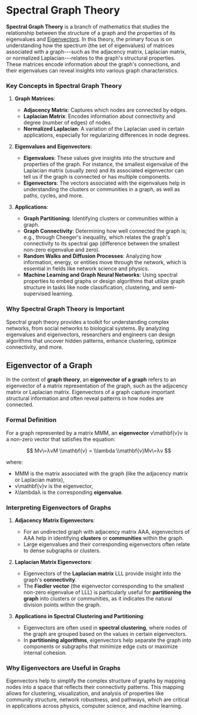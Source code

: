 # Spectral Graph Theory

**Spectral Graph Theory** is a branch of mathematics that studies the relationship between the structure of a graph and the properties of its eigenvalues and [Eigenvectors](). In this theory, the primary focus is on understanding how the spectrum (the set of eigenvalues) of matrices associated with a graph---such as the adjacency matrix, Laplacian matrix, or normalized Laplacian---relates to the graph's structural properties. These matrices encode information about the graph's connections, and their eigenvalues can reveal insights into various graph characteristics.

### Key Concepts in Spectral Graph Theory

1.  **Graph Matrices**:

    -   **Adjacency Matrix**: Captures which nodes are connected by edges.
    -   **Laplacian Matrix**: Encodes information about connectivity and degree (number of edges) of nodes.
    -   **Normalized Laplacian**: A variation of the Laplacian used in certain applications, especially for regularizing differences in node degrees.
2.  **Eigenvalues and Eigenvectors**:

    -   **Eigenvalues**: These values give insights into the structure and properties of the graph. For instance, the smallest eigenvalue of the Laplacian matrix (usually zero) and its associated eigenvector can tell us if the graph is connected or has multiple components.
    -   **Eigenvectors**: The vectors associated with the eigenvalues help in understanding the clusters or communities in a graph, as well as paths, cycles, and more.
3.  **Applications**:

    -   **Graph Partitioning**: Identifying clusters or communities within a graph.
    -   **Graph Connectivity**: Determining how well connected the graph is; e.g., through Cheeger's inequality, which relates the graph's connectivity to its spectral gap (difference between the smallest non-zero eigenvalue and zero).
    -   **Random Walks and Diffusion Processes**: Analyzing how information, energy, or entities move through the network, which is essential in fields like network science and physics.
    -   **Machine Learning and Graph Neural Networks**: Using spectral properties to embed graphs or design algorithms that utilize graph structure in tasks like node classification, clustering, and semi-supervised learning.

### Why Spectral Graph Theory is Important

Spectral graph theory provides a toolkit for understanding complex networks, from social networks to biological systems. By analyzing eigenvalues and eigenvectors, researchers and engineers can design algorithms that uncover hidden patterns, enhance clustering, optimize connectivity, and more.

## Eigenvector of a Graph
In the context of **graph theory**, an **eigenvector of a graph** refers to an eigenvector of a matrix representation of the graph, such as the adjacency matrix or Laplacian matrix. Eigenvectors of a graph capture important structural information and often reveal patterns in how nodes are connected.

### Formal Definition

For a graph represented by a matrix MMM, an **eigenvector** v\\mathbf{v}v is a non-zero vector that satisfies the equation:

$$
Mv\=λvM \\mathbf{v} = \\lambda \\mathbf{v}Mv\=λv
$$

where:

-   MMM is the matrix associated with the graph (like the adjacency matrix or Laplacian matrix),
-   v\\mathbf{v}v is the eigenvector,
-   λ\\lambdaλ is the corresponding **eigenvalue**.

### Interpreting Eigenvectors of Graphs

1.  **Adjacency Matrix Eigenvectors**:

    -   For an undirected graph with adjacency matrix AAA, eigenvectors of AAA help in identifying **clusters** or **communities** within the graph.
    -   Large eigenvalues and their corresponding eigenvectors often relate to dense subgraphs or clusters.
2.  **Laplacian Matrix Eigenvectors**:

    -   Eigenvectors of the **Laplacian matrix** LLL provide insight into the graph's **connectivity**.
    -   The **Fiedler vector** (the eigenvector corresponding to the smallest non-zero eigenvalue of LLL) is particularly useful for **partitioning the graph** into clusters or communities, as it indicates the natural division points within the graph.
3.  **Applications in Spectral Clustering and Partitioning**:

    -   Eigenvectors are often used in **spectral clustering**, where nodes of the graph are grouped based on the values in certain eigenvectors.
    -   In **partitioning algorithms**, eigenvectors help separate the graph into components or subgraphs that minimize edge cuts or maximize internal cohesion.

### Why Eigenvectors are Useful in Graphs

Eigenvectors help to simplify the complex structure of graphs by mapping nodes into a space that reflects their connectivity patterns. This mapping allows for clustering, visualization, and analysis of properties like community structure, network robustness, and pathways, which are critical in applications across physics, computer science, and machine learning.